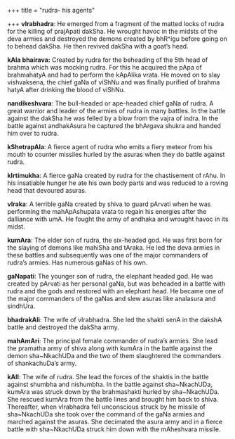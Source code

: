 +++
title = "rudra- his agents"

+++
**vIrabhadra**: He emerged from a fragment of the matted locks of rudra
for the killing of prajApati dakSha. He wrought havoc in the midsts of
the deva armies and destroyed the demons created by bhR^igu before going
on to behead dakSha. He then revived dakSha with a goat’s head.

**kAla bhairava:** Created by rudra for the beheading of the 5th head of
brahma which was mocking rudra. For this he acquired the pApa of
brahmahatyA and had to perform the kApAlika vrata. He moved on to slay
vishvaksena, the chief gaNa of viShNu and was finally purified of brahma
hatyA after drinking the blood of viShNu.

**nandikeshvara**: The bull-headed or ape-headed chief gaNa of rudra. A
great warrior and leader of the armies of rudra in many battles. In the
battle against the dakSha he was felled by a blow from the vajra of
indra. In the battle against andhakAsura he captured the bhArgava shukra
and handed him over to rudra.

**kShetrapAla**: A fierce agent of rudra who emits a fiery meteor from
his mouth to counter missiles hurled by the asuras when they do battle
against rudra.

**kIrtimukha**: A fierce gaNa created by rudra for the chastisement of
rAhu. In his insatiable hunger he ate his own body parts and was reduced
to a roving head that devoured asuras.

**vIraka**: A terrible gaNa created by shiva to guard pArvati when he
was performing the mahApAshupata vrata to regain his energies after the
dalliance with umA. He fought the army of andhaka and wrought havoc in
its midst.

**kumAra**: The elder son of rudra, the six-headed god. He was first
born for the slaying of demons like mahiSha and tAraka. He led the deva
armies in these battles and subsequently was one of the major commanders
of rudra’s armies. Has numerous gaNas of his own.

**gaNapati**: The younger son of rudra, the elephant headed god. He was
created by pArvati as her personal gaNa, but was beheaded in a battle
with rudra and the gods and restored with an elephant head. He became
one of the major commanders of the gaNas and slew asuras like analasura
and sindhUra.

**bhadrakAli**: The wife of vIrabhadra. She led the shakti senA in the
dakshA battle and destroyed the dakSha army.

**mahAmAri**: The principal female commander of rudra’s armies. She lead
the pramatha army of shiva along with kumAra in the battle against the
demon sha\~NkachUDa and the two of them slaughtered the commanders of
shankachuDa’s army.

**kAlI**: The wife of rudra. She lead the forces of the shaktis in the
battle against shumbha and nishumbha. In the battle against
sha\~NkachUDa, kumAra was struck down by the brahmashakti hurled by
sha\~NkachUDa. She rescued kumAra from the battle lines and brought him
back to shiva. Thereafter, when vIrabhadra fell unconscious struck by he
missile of sha\~NkachUDa she took over the command of the gaNa armies
and marched against the asuras. She decimated the asura army and in a
fierce battle with sha\~NkachUDa struck him down with the mAheshvara
missile.
